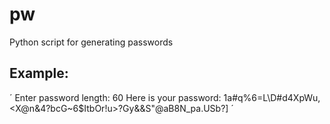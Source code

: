 # pw
Python script for generating passwords

## Example:
´
Enter password length:
60
Here is your password:
1a#q%6=L\D#d4XpWu,<X@n&4?bcG~6$ItbOr!u>?Gy&&S"@aB8N_pa.USb?]
´
